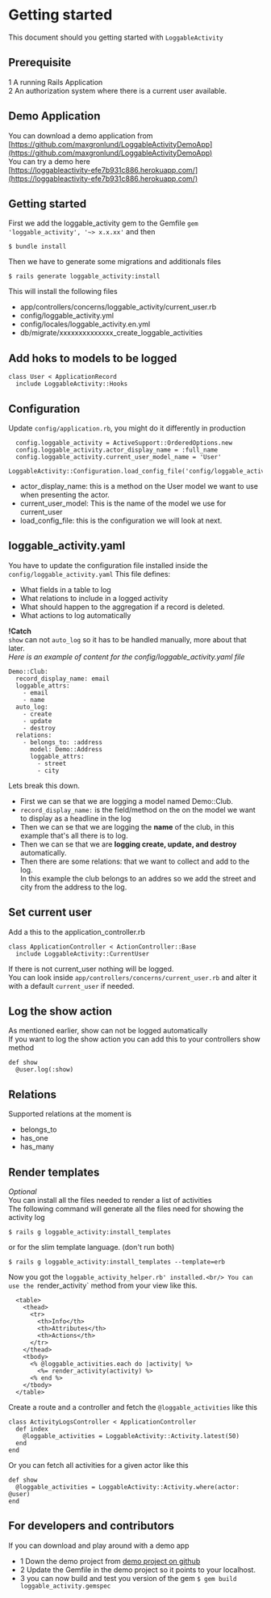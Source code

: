 # Getting started 
This document should you getting started with `LoggableActivity`

## Prerequisite
1 A running Rails Application<br/>
2 An authorization system where there is a current user available.

## Demo Application
You can download a demo application from<br/>
[https://github.com/maxgronlund/LoggableActivityDemoApp](https://github.com/maxgronlund/LoggableActivityDemoApp)
<br/>
You can try a demo here<br/>
[https://loggableactivity-efe7b931c886.herokuapp.com/](https://loggableactivity-efe7b931c886.herokuapp.com/)

## Getting started
First we add the loggable_activity gem to the Gemfile `gem 'loggable_activity', '~> x.x.xx'` and then<br/>
```
$ bundle install
```
Then we have to generate some migrations and additionals files<br/>
```
$ rails generate loggable_activity:install
```
This will install the following files
- app/controllers/concerns/loggable_activity/current_user.rb
- config/loggable_activity.yml
- config/locales/loggable_activity.en.yml
- db/migrate/xxxxxxxxxxxxxx_create_loggable_activities


## Add hoks to models to be logged
```
class User < ApplicationRecord
  include LoggableActivity::Hooks
```

## Configuration
Update `config/application.rb`, you might do it differently in production
```
  config.loggable_activity = ActiveSupport::OrderedOptions.new
  config.loggable_activity.actor_display_name = :full_name
  config.loggable_activity.current_user_model_name = 'User'
  LoggableActivity::Configuration.load_config_file('config/loggable_activity.yaml')
```
- actor_display_name: this is a method on the User model we want to use when presenting the actor.
- current_user_model: This is the name of the model we use for current_user
- load_config_file: this is the configuration we will look at next.

## loggable_activity.yaml
You have to update the configuration file installed inside the `config/loggable_activity.yaml`
This file defines:
- What fields in a table to log
- What relations to include in a logged activity 
- What should happen to the aggregation if a record is deleted.
- What actions to log automatically

**!Catch**<br/>
`show` can not `auto_log` so it has to be handled manually, more about that later.<br/>
*Here is an example of content for the config/loggable_activity.yaml file*
```
Demo::Club: 
  record_display_name: email 
  loggable_attrs: 
    - email
    - name
  auto_log:
    - create
    - update
    - destroy
  relations:
    - belongs_to: :address
      model: Demo::Address
      loggable_attrs:
        - street
        - city
```

Lets break this down.
- First we can se that we are logging a model named Demo::Club.
- `record_display_name:` is the field/method on the on the model we want to display as a headline in the log
- Then we can se that we are logging the **name** of the club, in this example that's all there is to log.
- Then we can se that we are **logging create, update, and destroy** automatically.
- Then there are some relations: that we want to collect and add to the log.<br/> 
In this example the club belongs to an addres so we add the street and city from the address to the log.


## Set current user
Add a this to the application_controller.rb
```
class ApplicationController < ActionController::Base
  include LoggableActivity::CurrentUser
```
If there is not current_user nothing will be logged. <br/>
You can look inside `app/controllers/concerns/current_user.rb` and alter it with a default `current_user` if needed. 

## Log the show action
As mentioned earlier, show can not be logged automatically<br/>
If you want to log the show action you can add this to your controllers show method
```
def show
  @user.log(:show)
```

## Relations
Supported relations at the moment is 
- belongs_to
- has_one
- has_many

## Render templates
*Optional*
<br/>You can install all the files needed to render a list of activities<br/> 
The following command will generate all the files need for showing the activity log
```
$ rails g loggable_activity:install_templates
```
or for the slim template language. (don't run both)
```
$ rails g loggable_activity:install_templates --template=erb
```
Now you got the `loggable_activity_helper.rb' installed.<br/>
You can use the `render_activity` method from your view like this.
```
  <table>
    <thead>
      <tr>
        <th>Info</th>
        <th>Attributes</th>
        <th>Actions</th>
      </tr>
    </thead>
    <tbody>
      <% @loggable_activities.each do |activity| %>
        <%= render_activity(activity) %>
      <% end %>
    </tbody>
  </table>
```
Create a route and a controller and fetch the `@loggable_activities` like this
```
class ActivityLogsController < ApplicationController
  def index
    @loggable_activities = LoggableActivity::Activity.latest(50)
  end
end
```
Or you can fetch all activities for a given actor like this
```
def show
  @loggable_activities = LoggableActivity::Activity.where(actor: @user)
end
```

## For developers and contributors 
If you can download and play around with a demo app
- 1 Down the demo project from [demo project on github](https://github.com/maxgronlund/LoggableActivityDemoApp)
- 2 Update the Gemfile in the demo project so it points to your localhost.
- 3 you can now build and test you version of the gem `$ gem build loggable_activity.gemspec`